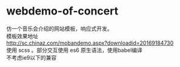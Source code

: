 # webdemo-of-concert
仿一个音乐会介绍的网站模板，响应式开发。</br>
模板效果地址</br>
http://sc.chinaz.com/mobandemo.aspx?downloadid=20169184730</br>
使用 scss 。部分交互使用 es6 原生语法，使用babel编译</br>
不考虑ie9以下的兼容
